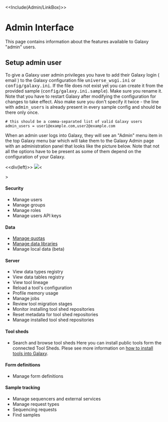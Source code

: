  <<Include(Admin/LinkBox)>> 

# Admin Interface

This page contains information about the features available to Galaxy "admin" users.

## Setup admin user

To give a Galaxy user admin privileges you have to add their Galaxy login ( email ) to the Galaxy configuration file <tt>universe_wsgi.ini</tt> or <tt>config/galaxy.ini</tt>. If the file does not exist yet you can create it from the provided sample (<tt>config/galaxy.ini.sample</tt>). Make sure you rename it. Note that you have to restart Galaxy after modifying the configuration for changes to take effect. Also make sure you don't specify it twice - the line with <tt>admin_users</tt> is already present in every sample config and should be there only once.

```
# this should be a comma-separated list of valid Galaxy users
admin_users = user1@example.com,user2@example.com
```

When an admin user logs into Galaxy, they will see an "Admin" menu item in the top Galaxy menu bar which will take them to the Galaxy Admin page with an administration panel that looks like the picture below. Note that not all the options have to be present as some of them depend on the configuration of your Galaxy.

<<div(left)>> ![](Admin/Interface/admin_panel_galaxy.png)<<div>>

#### Security

- Manage users 
- Manage groups 
- Manage roles 
- Manage users API keys 

#### Data

- [Manage quotas](Admin%2FDiskQuotas) 
- [Manage data libraries](Admin%2FDataLibraries%2FLibraries) 
- Manage local data (beta) 

#### Server

- View data types registry 
- View data tables registry 
- View tool lineage 
- Reload a tool's configuration 
- Profile memory usage 
- Manage jobs 
- Review tool migration stages 
- Monitor installing tool shed repositories 
- Reset metadata for tool shed repositories 
- Manage installed tool shed repositories 

#### Tool sheds

- Search and browse tool sheds Here you can install public tools form the connected Tool Sheds. Plese see more information on [how to install tools into Galaxy](Admin%2FTools%2FAddToolFromToolShedTutorial). 

#### Form definitions

- Manage form definitions 

#### Sample tracking

- Manage sequencers and external services 
- Manage request types 
- Sequencing requests 
- Find samples 
